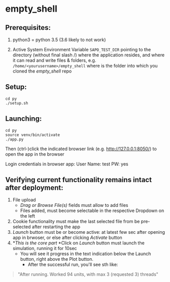 # empty_shell
## Prerequisites:

1. python3 = python 3.5 (3.6 likely to not work)

2. Active System Environment Variable
`SAPO_TEST_DIR`
pointing to the directory (without final slash /) where the application resides, and where it can
read and write files & folders, e.g.
`/home/<yourusername>/empty_shell` where *<yourusername>* is the folder into which you cloned the *empty_shell* repo


## Setup:
```
cd py
./setup.sh
```

## Launching:
```	
cd py
source venv/bin/activate
./app.py
```
Then (ctrl-)click the indicated browser link (e.g. http://127.0.0.1:8050/) to open the app in the browser
	
Login credentials in browser app:
  User Name: test
  PW: yes


## Verifying current functionality remains intact after deployment:

1. File upload
   - *Drag or Browse File(s)* fields must allow to add files
   - Files added, must become selectable in the respective Dropdown on the left
2. Cookie functionality must make the last selected file from be pre-selected after restarting the app
3. *Launch* button must be or become active: at latest few sec after opening app in brwoser, or else after clicking *Activate* button
4. **This is the *core* part* *Click on *Launch* button must launch the simulation, running it for 10sec
   - You will see it progress in the text indication below the Launch button, right above the Plot button.
	 - After the successful run, you'll see sth like:
> "After running. Worked 94 units, with max 3 (requested 3) threads"
		
